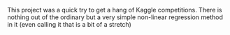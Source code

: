 This project was a quick try to get a hang of Kaggle competitions. There is nothing out of the ordinary but a very simple non-linear regression method in it (even calling it that is a bit of a stretch)
